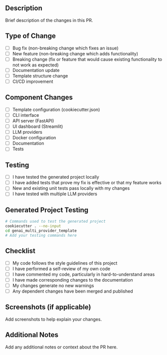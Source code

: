 ## Description

Brief description of the changes in this PR.

## Type of Change

- [ ] Bug fix (non-breaking change which fixes an issue)
- [ ] New feature (non-breaking change which adds functionality)
- [ ] Breaking change (fix or feature that would cause existing functionality to not work as expected)
- [ ] Documentation update
- [ ] Template structure change
- [ ] CI/CD improvement

## Component Changes

- [ ] Template configuration (cookiecutter.json)
- [ ] CLI interface
- [ ] API server (FastAPI)
- [ ] UI dashboard (Streamlit)
- [ ] LLM providers
- [ ] Docker configuration
- [ ] Documentation
- [ ] Tests

## Testing

- [ ] I have tested the generated project locally
- [ ] I have added tests that prove my fix is effective or that my feature works
- [ ] New and existing unit tests pass locally with my changes
- [ ] I have tested with multiple LLM providers

## Generated Project Testing

```bash
# Commands used to test the generated project
cookiecutter . --no-input
cd genai_multi_provider_template
# Add your testing commands here
```

## Checklist

- [ ] My code follows the style guidelines of this project
- [ ] I have performed a self-review of my own code
- [ ] I have commented my code, particularly in hard-to-understand areas
- [ ] I have made corresponding changes to the documentation
- [ ] My changes generate no new warnings
- [ ] Any dependent changes have been merged and published

## Screenshots (if applicable)

Add screenshots to help explain your changes.

## Additional Notes

Add any additional notes or context about the PR here.
